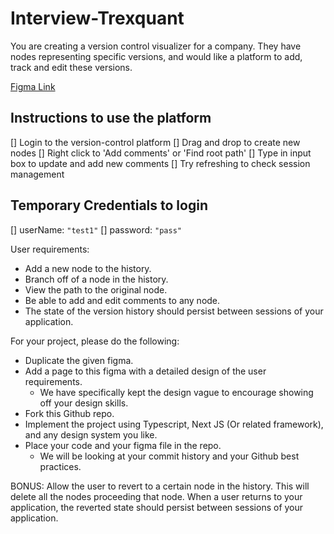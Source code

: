 # Interview-Trexquant

You are creating a version control visualizer for a company. They have nodes representing specific versions, and would like a platform to add, track and edit these versions.

[Figma Link](https://www.figma.com/design/PpS7K9ujjWFKleJ9mF6YqK/Interview-Assessment?node-id=0-1&t=eKVp0Pgp4t2Ubc4e-1)

## Instructions to use the platform
[] Login to the version-control platform
[] Drag and drop to create new nodes
[] Right click to 'Add comments' or 'Find root path'
[] Type in input box to update and add new comments
[] Try refreshing to check session management

## Temporary Credentials to login
[] userName: `"test1"`
[] password: `"pass"`

User requirements:

- Add a new node to the history.
- Branch off of a node in the history.
- View the path to the original node.
- Be able to add and edit comments to any node.
- The state of the version history should persist between sessions of your application.

For your project, please do the following:

- Duplicate the given figma.
- Add a page to this figma with a detailed design of the user requirements.
  - We have specifically kept the design vague to encourage showing off your design skills.
- Fork this Github repo.
- Implement the project using Typescript, Next JS (Or related framework), and any design system you like.
- Place your code and your figma file in the repo.
  - We will be looking at your commit history and your Github best practices.

BONUS:
Allow the user to revert to a certain node in the history. This will delete all the nodes proceeding that node. When a user returns to your application, the reverted state should persist between sessions of your application.
